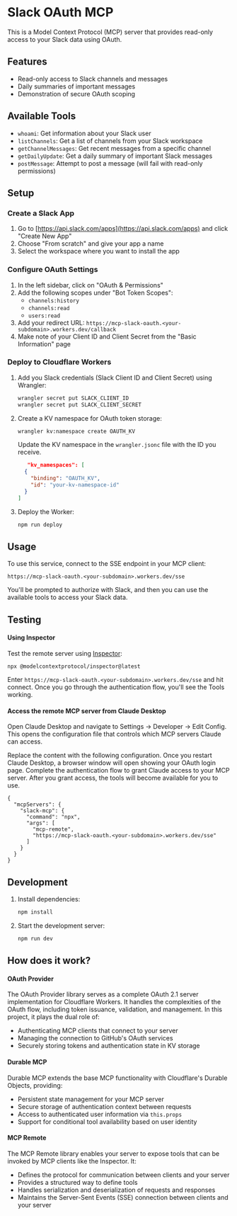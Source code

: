 # Slack OAuth MCP

This is a Model Context Protocol (MCP) server that provides read-only access to your Slack data using OAuth.

## Features

- Read-only access to Slack channels and messages
- Daily summaries of important messages
- Demonstration of secure OAuth scoping

## Available Tools

- `whoami`: Get information about your Slack user
- `listChannels`: Get a list of channels from your Slack workspace
- `getChannelMessages`: Get recent messages from a specific channel
- `getDailyUpdate`: Get a daily summary of important Slack messages
- `postMessage`: Attempt to post a message (will fail with read-only permissions)

## Setup

### Create a Slack App

1. Go to [https://api.slack.com/apps](https://api.slack.com/apps) and click "Create New App"
2. Choose "From scratch" and give your app a name
3. Select the workspace where you want to install the app

### Configure OAuth Settings

1. In the left sidebar, click on "OAuth & Permissions"
2. Add the following scopes under "Bot Token Scopes":
   - `channels:history`
   - `channels:read`
   - `users:read`
3. Add your redirect URL: `https://mcp-slack-oauth.<your-subdomain>.workers.dev/callback`
4. Make note of your Client ID and Client Secret from the "Basic Information" page

### Deploy to Cloudflare Workers

1. Add you Slack credentials (Slack Client ID and Client Secret) using Wrangler:
   ```bash
   wrangler secret put SLACK_CLIENT_ID
   wrangler secret put SLACK_CLIENT_SECRET
   ```

2. Create a KV namespace for OAuth token storage:
   ```bash
   wrangler kv:namespace create OAUTH_KV
   ```

   Update the KV namespace in the `wrangler.jsonc` file with the ID you receive. 

   ```json
      "kv_namespaces": [
     {
       "binding": "OAUTH_KV",
       "id": "your-kv-namespace-id"
     }
   ]
   ```

3. Deploy the Worker:
   ```bash
   npm run deploy
   ```

## Usage

To use this service, connect to the SSE endpoint in your MCP client:

```
https://mcp-slack-oauth.<your-subdomain>.workers.dev/sse
```

You'll be prompted to authorize with Slack, and then you can use the available tools to access your Slack data.

## Testing

#### Using Inspector
Test the remote server using [Inspector](https://modelcontextprotocol.io/docs/tools/inspector): 

```
npx @modelcontextprotocol/inspector@latest
```
Enter `https://mcp-slack-oauth.<your-subdomain>.workers.dev/sse` and hit connect. Once you go through the authentication flow, you'll see the Tools working. 

#### Access the remote MCP server from Claude Desktop

Open Claude Desktop and navigate to Settings -> Developer -> Edit Config. This opens the configuration file that controls which MCP servers Claude can access.

Replace the content with the following configuration. Once you restart Claude Desktop, a browser window will open showing your OAuth login page. Complete the authentication flow to grant Claude access to your MCP server. After you grant access, the tools will become available for you to use. 

```
{
  "mcpServers": {
    "slack-mcp": {
      "command": "npx",
      "args": [
        "mcp-remote",
        "https://mcp-slack-oauth.<your-subdomain>.workers.dev/sse"
      ]
    }
  }
}
```

## Development

1. Install dependencies:
   ```bash
   npm install
   ```

2. Start the development server:
   ```bash
   npm run dev
   ```

## How does it work? 

#### OAuth Provider
The OAuth Provider library serves as a complete OAuth 2.1 server implementation for Cloudflare Workers. It handles the complexities of the OAuth flow, including token issuance, validation, and management. In this project, it plays the dual role of:

- Authenticating MCP clients that connect to your server
- Managing the connection to GitHub's OAuth services
- Securely storing tokens and authentication state in KV storage

#### Durable MCP
Durable MCP extends the base MCP functionality with Cloudflare's Durable Objects, providing:
- Persistent state management for your MCP server
- Secure storage of authentication context between requests
- Access to authenticated user information via `this.props`
- Support for conditional tool availability based on user identity

#### MCP Remote
The MCP Remote library enables your server to expose tools that can be invoked by MCP clients like the Inspector. It:
- Defines the protocol for communication between clients and your server
- Provides a structured way to define tools
- Handles serialization and deserialization of requests and responses
- Maintains the Server-Sent Events (SSE) connection between clients and your server